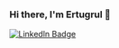 ### Hi there, I'm Ertugrul 👋

[![Linkedln Badge](https://img.icons8.com/color/2x/linkedin-2--v2.gif)](https://www.linkedin.com/in/ertu%C4%9Frul-kuyucu-474b96142/)  

<!--
**ertugrulkuyucu/ertugrulkuyucu** is a ✨ _special_ ✨ repository because its `README.md` (this file) appears on your GitHub profile.

Here are some ideas to get you started:

- 🔭 I’m currently working on Java & Android apps.
- 🌱 I’m currently learning Java and Android.
- 🤔 I’m looking for help with 
- 💬 Ask me about ...
- 📫 How to reach me: ...
- 😄 Pronouns: ...
- ⚡ Fun fact: ...
-->
